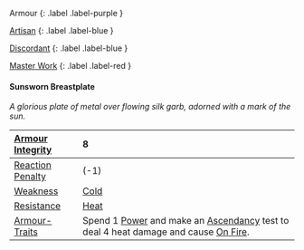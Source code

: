 Armour
{: .label .label-purple }

[Artisan](Game/Designing-Armour#Artisan)
{: .label .label-blue }

[Discordant](Game/Magic-Items#Discordant)
{: .label .label-blue }

[Master Work](Game/Designing-Armour#Master%20Work)
{: .label .label-red }

#### Sunsworn Breastplate
*A glorious plate of metal over flowing silk garb, adorned with a mark of the sun.*

| [Armour Integrity](Game/Core/Armour#Armour%20Integrity)    | 8                                                                                                                                                                             |
| :--------------------------------------------------------- | :---------------------------------------------------------------------------------------------------------------------------------------------------------------------------- |
| [Reaction Penalty](Game/Core/Armour#Reaction%20Penalty)          | (-1)                                                                                                                                                                          |
| [Weakness](Game/Core/Armour#Weakness%20and%20Resistance)   | [Cold](Game/Core/Injury#Cold)                                                                                                                                                 |
| [Resistance](Game/Core/Armour#Weakness%20and%20Resistance) | [Heat](Game/Core/Injury#Heat)                                                                                                                                                 |
| [Armour-Traits](Game/Core/Armour-Traits)                   | Spend 1 [Power](Game/Core/Blocks/Power) and make an [Ascendancy](Game/Core/Intuition#Ascendancy) test to deal 4 heat damage and cause [On Fire](Game/Core/Effects#On%20Fire). |

